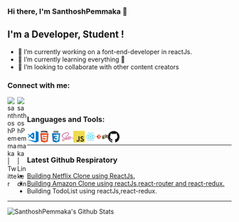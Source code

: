 ### Hi there, I'm SanthoshPemmaka 👋

## I'm a Developer, Student !
- 🔭 I’m currently working on a font-end-developer in reactJs.
- 🌱 I’m currently learning everything 🤣
- 👯 I’m looking to collaborate with other content creators


### Connect with me:
[<img align="left" alt="santhoshPemmaka | Twitter" width="22px" src="https://cdn.jsdelivr.net/npm/simple-icons@v3/icons/twitter.svg" />][twitter]
[<img align="left" alt="santhoshPemmaka | LinkedIn" width="22px" src="https://cdn.jsdelivr.net/npm/simple-icons@v3/icons/linkedin.svg" />][linkedin]


<br />

### Languages and Tools:
<img align="left" alt="Visual Studio Code" width="26px" src="https://raw.githubusercontent.com/github/explore/80688e429a7d4ef2fca1e82350fe8e3517d3494d/topics/visual-studio-code/visual-studio-code.png" />
<img align="left" alt="HTML5" width="26px" src="https://raw.githubusercontent.com/github/explore/80688e429a7d4ef2fca1e82350fe8e3517d3494d/topics/html/html.png" />
<img align="left" alt="CSS3" width="26px" src="https://raw.githubusercontent.com/github/explore/80688e429a7d4ef2fca1e82350fe8e3517d3494d/topics/css/css.png" />
<img align="left" alt="Sass" width="26px" src="https://raw.githubusercontent.com/github/explore/80688e429a7d4ef2fca1e82350fe8e3517d3494d/topics/sass/sass.png" />
<img align="left" alt="JavaScript" width="26px" src="https://raw.githubusercontent.com/github/explore/80688e429a7d4ef2fca1e82350fe8e3517d3494d/topics/javascript/javascript.png" />
<img align="left" alt="React" width="26px" src="https://raw.githubusercontent.com/github/explore/80688e429a7d4ef2fca1e82350fe8e3517d3494d/topics/react/react.png" />
<img align="left" alt="Git" width="26px" src="https://raw.githubusercontent.com/github/explore/80688e429a7d4ef2fca1e82350fe8e3517d3494d/topics/git/git.png" />
<img align="left" alt="GitHub" width="26px" src="https://raw.githubusercontent.com/github/explore/78df643247d429f6cc873026c0622819ad797942/topics/github/github.png" />


<br />

---
###  Latest Github Respiratory
<!-- Github:START -->
- [Building Netflix Clone using ReactJs.](https://5zjte.csb.app/)
- [Building Amazon Clone using reactJs,react-router and react-redux.](https://wqx69.csb.app/)
- Building TodoList using reactJs,react-redux.
<!-- Github:END -->

---
<img align="left" alt="SanthoshPemmaka's Github Stats" src="https://github-readme-stats.codestackr.vercel.app/api?username=santhoshpemmaka&show_icons=true&hide_border=true" />



[twitter]: https://twitter.com/SanthoshPemmaka
[linkedin]: https://www.linkedin.com/in/santhoshpemmaka-b6573912a/

